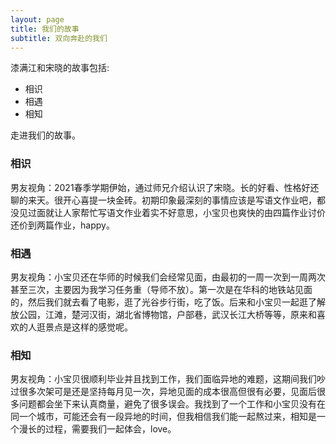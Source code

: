```yaml
---
layout: page
title: 我们的故事
subtitle: 双向奔赴的我们
---
```


漆满江和宋晓的故事包括:

- 相识
- 相遇
- 相知

走进我们的故事。

### 相识

男友视角：2021春季学期伊始，通过师兄介绍认识了宋晓。长的好看、性格好还聊的来天。很开心喜提一块金砖。初期印象最深刻的事情应该是写语文作业吧，都没见过面就让人家帮忙写语文作业着实不好意思，小宝贝也爽快的由四篇作业讨价还价到两篇作业，happy。

### 相遇

男友视角：小宝贝还在华师的时候我们会经常见面，由最初的一周一次到一周两次甚至三次，主要因为我学习任务重（导师不放）。第一次是在华科的地铁站见面的，然后我们就去看了电影，逛了光谷步行街，吃了饭。后来和小宝贝一起逛了解放公园，江滩，楚河汉街，湖北省博物馆，户部巷，武汉长江大桥等等，原来和喜欢的人逛景点是这样的感觉呢。

### 相知

男友视角：小宝贝很顺利毕业并且找到工作，我们面临异地的难题，这期间我们吵过很多次架可是还是坚持每月见一次，异地见面的成本很高但很有必要，见面后很多问题都会坐下来认真商量，避免了很多误会。我找到了一个工作和小宝贝没有在同一个城市，可能还会有一段异地的时间，但我相信我们能一起熬过来，相知是一个漫长的过程，需要我们一起体会，love。
